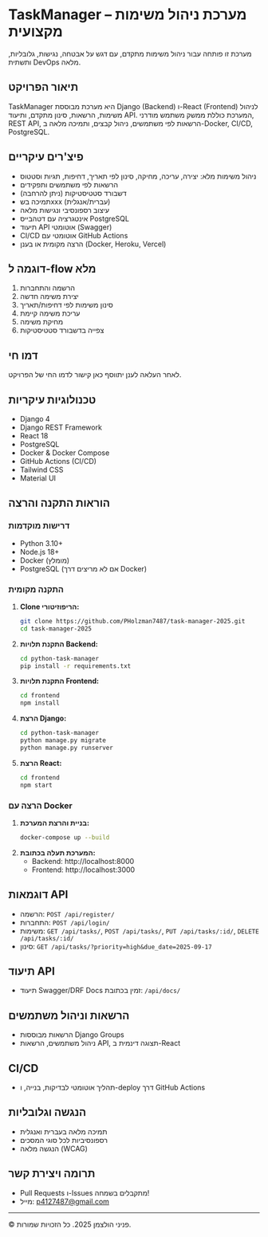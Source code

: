 # TaskManager – מערכת ניהול משימות מקצועית

מערכת זו פותחה עבור ניהול משימות מתקדם, עם דגש על אבטחה, נגישות, גלובליות, ותשתית DevOps מלאה.

## תיאור הפרויקט
TaskManager היא מערכת מבוססת Django (Backend) ו-React (Frontend) לניהול משימות, הרשאות, סינון מתקדם, ותיעוד API. המערכת כוללת ממשק משתמש מודרני, REST API, הרשאות לפי משתמשים, ניהול קבצים, ותמיכה מלאה ב-Docker, CI/CD, PostgreSQL.

## פיצ'רים עיקריים
- ניהול משימות מלא: יצירה, עריכה, מחיקה, סינון לפי תאריך, דחיפות, תגיות וסטטוס
- הרשאות לפי משתמשים ותפקידים
- דשבורד סטטיסטיקות (ניתן להרחבה)
- תמיכה בשxxx (עברית/אנגלית)
- עיצוב רספונסיבי ונגישות מלאה
- אינטגרציה עם דטהבייס PostgreSQL
- תיעוד API אוטומטי (Swagger)
- CI/CD אוטומטי עם GitHub Actions
- הרצה מקומית או בענן (Docker, Heroku, Vercel)

## דוגמה ל-flow מלא
1. הרשמה והתחברות
2. יצירת משימה חדשה
3. סינון משימות לפי דחיפות/תאריך
4. עריכת משימה קיימת
5. מחיקת משימה
6. צפייה בדשבורד סטטיסטיקות

## דמו חי
לאחר העלאה לענן יתווסף כאן קישור לדמו החי של הפרויקט.

## טכנולוגיות עיקריות
- Django 4
- Django REST Framework
- React 18
- PostgreSQL
- Docker & Docker Compose
- GitHub Actions (CI/CD)
- Tailwind CSS
- Material UI

## הוראות התקנה והרצה
### דרישות מוקדמות
- Python 3.10+
- Node.js 18+
- Docker (מומלץ)
- PostgreSQL (אם לא מריצים דרך Docker)

### התקנה מקומית
1. **Clone הריפוזיטורי:**
   ```bash
   git clone https://github.com/PHolzman7487/task-manager-2025.git
   cd task-manager-2025
   ```
2. **התקנת תלויות Backend:**
   ```bash
   cd python-task-manager
   pip install -r requirements.txt
   ```
3. **התקנת תלויות Frontend:**
   ```bash
   cd frontend
   npm install
   ```
4. **הרצת Django:**
   ```bash
   cd python-task-manager
   python manage.py migrate
   python manage.py runserver
   ```
5. **הרצת React:**
   ```bash
   cd frontend
   npm start
   ```

### הרצה עם Docker
1. **בניית והרצת המערכת:**
   ```bash
   docker-compose up --build
   ```
2. **המערכת תעלה בכתובת:**
   - Backend: http://localhost:8000
   - Frontend: http://localhost:3000

## דוגמאות API
- הרשמה: `POST /api/register/`
- התחברות: `POST /api/login/`
- משימות: `GET /api/tasks/`, `POST /api/tasks/`, `PUT /api/tasks/:id/`, `DELETE /api/tasks/:id/`
- סינון: `GET /api/tasks/?priority=high&due_date=2025-09-17`

## תיעוד API
- תיעוד Swagger/DRF Docs זמין בכתובת: `/api/docs/`

## הרשאות וניהול משתמשים
- הרשאות מבוססות Django Groups
- ניהול משתמשים, הרשאות API, תצוגה דינמית ב-React

## CI/CD
- תהליך אוטומטי לבדיקות, בנייה, ו-deploy דרך GitHub Actions

## הנגשה וגלובליות
- תמיכה מלאה בעברית ואנגלית
- רספונסיביות לכל סוגי המסכים
- הנגשה מלאה (WCAG)


## תרומה ויצירת קשר
- Pull Requests ו-Issues מתקבלים בשמחה!
- מייל: p4127487@gmail.com

---
© פניני הולצמן 2025. כל הזכויות שמורות.
